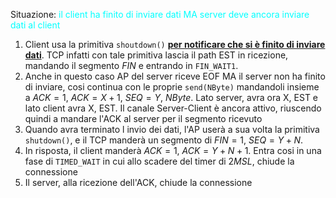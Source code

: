 Situazione: <span style=color:cyan>il client ha finito di inviare dati MA server deve ancora inviare dati al client</span>

1. Client usa la primitiva `shoutdown()` <b><u>per notificare che si è finito di inviare dati</u></b>. TCP infatti con tale primitiva lascia il path EST in ricezione, mandando il segmento $FIN$ e entrando in `FIN_WAIT1`.
2. Anche in questo caso AP del server riceve EOF MA il server non ha finito di inviare, cosi continua con le proprie `send(NByte)` mandandoli insieme a $ACK = 1$, $ACK = X+1$, $SEQ = Y$, $NByte$. Lato server, avra ora X, EST e lato client avra X, EST. Il canale Server-Client è ancora attivo, riuscendo quindi a mandare l'ACK al server per il segmento ricevuto
3. Quando avra terminato l invio dei dati, l'AP userà a sua volta la primitiva `shutdown()`, e il TCP manderà un segmento di $FIN = 1$, $SEQ =  Y + N$.
4. In risposta, il client manderà $ACK=1$, $ACK=Y+N+1$. Entra cosi in una fase di `TIMED_WAIT` in cui allo scadere del timer di $2MSL$, chiude la connessione
5. Il server, alla ricezione dell'ACK, chiude la connessione